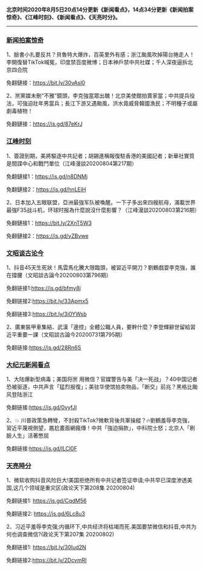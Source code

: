 **北京时间2020年8月5日20点14分更新《新闻看点》，14点34分更新《新闻拍案惊奇》、《江峰时刻》、《新闻看点》、《天亮时分》。**

***

### [新闻拍案惊奇](https://www.youtube.com/c/%E5%A4%A7%E5%AE%87%E6%8B%8D%E6%A1%88%E9%A9%9A%E5%A5%87DayuShow/videos)

1、臉書小扎要反共？貝魯特大爆炸，百英里外有感；浙江颱風吹掉陽台捲走人！李開復替TikTok喊冤，印度禁百度微博；日本神戶禁中共社媒；千人深夜逼拆北京四合院

免翻鏈接：https://bit.ly/30vAsl0

2、🈲黨媒未刪“不雅”鏡頭，李克強當眾出醜！北京美使館拍賣家當；中共提兵役法，可強迫壯年男當兵；長江下游又遇颱風，洪水竟威脅韓國漁民；不明種子或屬劇毒植物！

免翻鏈接：https://is.gd/87eKrJ


### [江峰时刻](https://www.youtube.com/c/%E6%B1%9F%E5%B3%B0%E6%97%B6%E5%88%BB/videos)

1、簽證到期，美將驅逐中共記者；胡錫進稱報復駐香港的美國記者；新華社實質是間諜中心和戰鬥單位（江峰漫談20200804第217期）

免翻鏈接1：https://is.gd/n8DNMj 

免翻鏈接2：https://is.gd/hnLEiH 

2、日本加入五眼联盟，亞洲最強军队被喚醒。一下子多出來四艘航母，滿載世界最強F35战斗机，环球时报為什麼說沒什麼影響？（江峰漫談20200803第216期）

免翻鏈接1：https://bit.ly/2XnT5W3 

免翻鏈接2：https://is.gd/yZBvwe 



### [文昭谈古论今](https://www.youtube.com/channel/UCtAIPjABiQD3qjlEl1T5VpA/videos)

1、抖音45天生死狀！馬雲馬化騰大限臨頭，被習近平開刀？劉鶴戲耍李克強，誰在撐腰（文昭談古論今20200803第796期）

免翻链接1:https://is.gd/bfmy8i

免翻链接2:https://bit.ly/33Apmx5

免翻链接3:https://bit.ly/3i0YWsb

2、廣東裝甲車集結、武漢「邊控」全體公職人員，要幹什麼？李登輝辭世留給習近平重要一課（文昭談古論今20200731第795期）

免翻链接:https://is.gd/28Rn6S


### [大纪元新闻看点](https://www.youtube.com/c/%E5%A4%A7%E7%B4%80%E5%85%83-%E6%96%B0%E8%81%9E%E7%9C%8B%E9%BB%9E/videos)

1、大陆爆新型病毒；美国将🈲️ 用微信？官媒警告与美「决一死战」？40中国记者恐被驱逐，中共声言「猛烈报復」；美驻华使馆拍卖物品，「断交」前兆？黑格比颱风登陆浙江

免翻链接:https://is.gd/0vyfJl

2、💥 川普政策急轉彎，不封殺TikTok?微軟背後共軍操縱？🔥劉鶴羞辱李克強，習近平蔑視側望，尷尬畫面網瘋傳！中共「強迫捐款」，中科院士怒；北京人「刷臉人生」活著憋屈

免翻链接:https://is.gd/lLCl0F


### [天亮時分](https://www.youtube.com/channel/UCjvjNeHndz4PGs9JXhzdHqw/videos)

1、微软收购抖音风险巨大!美国拒绝所有中共记者签证申请;中共早已深度渗透美国,这几个领域是重灾区(政论天下第208集 20200804)

免翻链接1: https://is.gd/CqdM56

免翻链接2: https://is.gd/6Lc8u3

2、习近平羞辱李克强;内循环下,中共经济将枯竭而死.美国要禁微信和抖音,中共为何也调查微信?(政论天下第207集 20200802)

免翻链接1: https://bit.ly/30lud2N

免翻链接2:https://bit.ly/2DcvmRI
